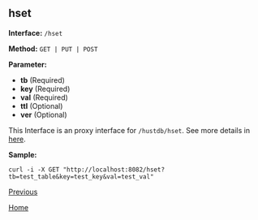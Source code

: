 ## hset ##

**Interface:** `/hset`

**Method:** `GET | PUT | POST`

**Parameter:** 

*  **tb** (Required)  
*  **key** (Required)  
*  **val** (Required)  
*  **ttl** (Optional)  
*  **ver** (Optional)  

This Interface is an proxy interface for `/hustdb/hset`. See more details in [here](../hustdb/hustdb/hset.md).  

**Sample:**

    curl -i -X GET "http://localhost:8082/hset?tb=test_table&key=test_key&val=test_val"

[Previous](../ha.md)

[Home](../../index.md)